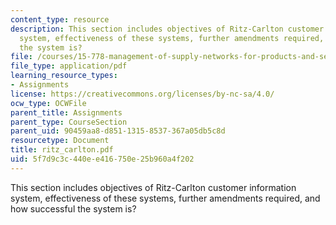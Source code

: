 ```yaml
---
content_type: resource
description: This section includes objectives of Ritz-Carlton customer information
  system, effectiveness of these systems, further amendments required, and how successful
  the system is?
file: /courses/15-778-management-of-supply-networks-for-products-and-services-summer-2004/5f7d9c3c440ee416750e25b960a4f202_ritz_carlton.pdf
file_type: application/pdf
learning_resource_types:
- Assignments
license: https://creativecommons.org/licenses/by-nc-sa/4.0/
ocw_type: OCWFile
parent_title: Assignments
parent_type: CourseSection
parent_uid: 90459aa8-d851-1315-8537-367a05db5c8d
resourcetype: Document
title: ritz_carlton.pdf
uid: 5f7d9c3c-440e-e416-750e-25b960a4f202
---
```

This section includes objectives of Ritz-Carlton customer information system, effectiveness of these systems, further amendments required, and how successful the system is?